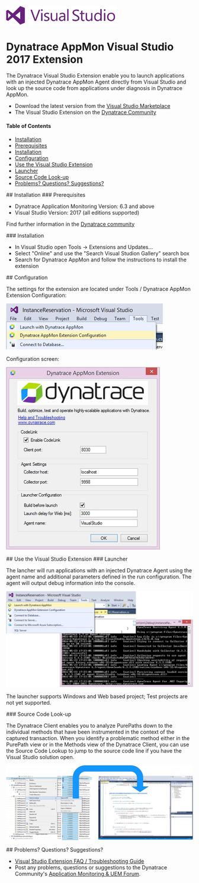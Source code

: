 <img src="/img/logo/visual-studio.png" width="300" />

# Dynatrace AppMon Visual Studio 2017 Extension

The Dynatrace Visual Studio Extension enable you to launch applications with an injected Dynatrace AppMon Agent directly from Visual Studio and look up the source code from applications under diagnosis in Dynatrace AppMon.

* Download the latest version from the [Visual Studio Marketplace](https://visualstudiogallery.msdn.microsoft.com/77c28a92-9bbe-46a9-b206-98301d4ecd3b)
* The Visual Studio Extension on the [Dynatrace Community](https://community.dynatrace.com/community/display/DL/Dynatrace+AppMon+Visual+Studio+Extension)

#### Table of Contents

* [Installation](#installation)  
 * [Prerequisites](#prerequisites)  
 * [Installation](#installation)
* [Configuration](#configuration)
* [Use the Visual Studio Extension](#use)
 * [Launcher](#launcher)
 * [Source Code Look-up](#source_code)
*  [Problems? Questions? Suggestions?](#feedback)


<a name="installation"/>
## Installation

<a name="prerequisites"/>
### Prerequisites

* Dynatrace Application Monitoring Version: 6.3 and above
* Visual Studio Version: 2017 (all editions supported)

Find further information in the [Dynatrace community](https://community.dynatrace.com/community/display/DL/Dynatrace+AppMon+Visual+Studio+Extension)

<a name="installation"/>
### Installation

* In Visual Studio open Tools -> Extensions and Updates...
* Select "Online" and use the "Search Visual Studion Gallery" search box
* Search for Dynatrace AppMon and follow the instructions to install the extension

<a name="configuration"/>
## Configuration

The settings for the extension are located under Tools / Dynatrace AppMon Extension Configuration:

![configuration](/img/conf/configuration_1.png) 

Configuration screen:

![configuration](/img/conf/configuration_2.jpg) 

<a name="use"/>
## Use the Visual Studio Extension

<a name="launcher"/>
### Launcher

The lancher will run applications with an injected Dynatrace Agent using the agent name and additional parameters defined in the run configuration. The agent will output debug information into the console.

![edit run configurations](/img/use/launcher.png) 


The launcher supports Windows and Web based project; Test projects are not yet supported.


<a name="source_code"/>
### Source Code Look-up

The Dynatrace Client enables you to analyze PurePaths down to the individual methods that have been instrumented in the context of the captured transaction. When you identify a problematic method either in the PurePath view or in the Methods view of the Dynatrace Client, you can use the Source Code Lookup to jump to the source code line if you have the Visual Studio solution open.

![edit run configurations](/img/use/source_code_lookup.png) 

<a name="feedback"/>
## Problems? Questions? Suggestions?

* [Visual Studio Extension FAQ / Troubleshooting Guide](FAQ.md)
* Post any problems, questions or suggestions to the Dynatrace Community's [Application Monitoring & UEM Forum](https://answers.dynatrace.com/spaces/146/index.html).

